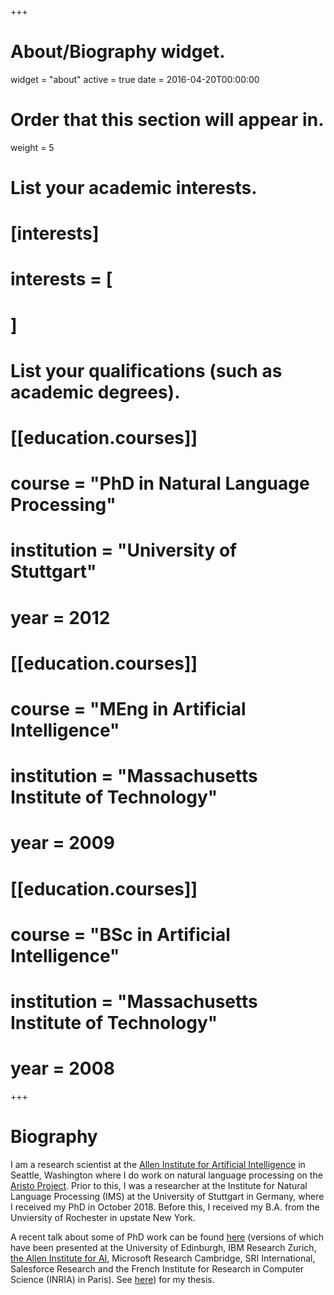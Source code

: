 +++
# About/Biography widget.
widget = "about"
active = true
date = 2016-04-20T00:00:00

# Order that this section will appear in.
weight = 5

# List your academic interests.
# [interests]
#   interests = [
#   ]

# List your qualifications (such as academic degrees).
# [[education.courses]]
#   course = "PhD in Natural Language Processing"
#   institution = "University of Stuttgart"
#   year = 2012

# [[education.courses]]
#   course = "MEng in Artificial Intelligence"
#   institution = "Massachusetts Institute of Technology"
#   year = 2009

# [[education.courses]]
#   course = "BSc in Artificial Intelligence"
#   institution = "Massachusetts Institute of Technology"
#   year = 2008
 
+++

# Biography

I am a research scientist at the [Allen Institute for Artificial Intelligence](https://allenai.org) in Seattle, Washington where I do work on natural language processing on the [Aristo Project](https://allenai.org/aristo/).  Prior to this, I was a researcher at the Institute for Natural Language Processing (IMS) at the University of Stuttgart in Germany, where I received my PhD in October 2018. Before this, I received my B.A. from the Unviersity of Rochester in upstate New York. 

A recent talk about some of PhD work can be found [here](http://www.ims.uni-stuttgart.de/institut/mitarbeiter/kyle/richardson_talk.pdf) (versions of which have been presented at the University of Edinburgh, IBM Research Zurich, [the Allen Institute for AI](https://www.youtube.com/watch?v=dP6N2hGC8Ys&t=478s), Microsoft Research Cambridge, SRI International, Salesforce Research and the French Institute for Research in Computer Science (INRIA) in Paris). See [here](https://elib.uni-stuttgart.de/handle/11682/10107?mode=full)) for my thesis. 